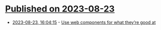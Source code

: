 # [Published on 2023-08-23](index.md)

* [2023-08-23, 16:04:15](https://lobste.rs/s/edgsyh/use_web_components_for_what_they_re_good_at) - [Use web components for what they’re good at](https://nolanlawson.com/2023/08/23/use-web-components-for-what-theyre-good-at/)
